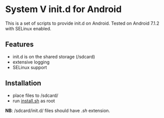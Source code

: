 # System V init.d for Android
This is a set of scripts to provide init.d on Android.
Tested on Android 7.1.2 with SELinux enabled.

## Features
- init.d is on the shared storage (/sdcard)
- extensive logging
- SELinux support

## Installation
- place files to /sdcard/
- run [install.sh](install.sh) as root

**NB**: /sdcard/init.d/ files should have *.sh* extension.
